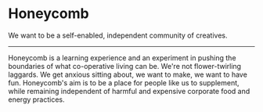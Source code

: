 # Honeycomb

We want to be a self-enabled, independent community of creatives.

---

Honeycomb is a learning experience and an experiment in pushing the boundaries of what co-operative living can be. We're not flower-twirling laggards. We get anxious sitting about, we want to make, we want to have fun. Honeycomb's aim is to be a place for people like us to supplement, while remaining independent of harmful and expensive corporate food and energy practices.
